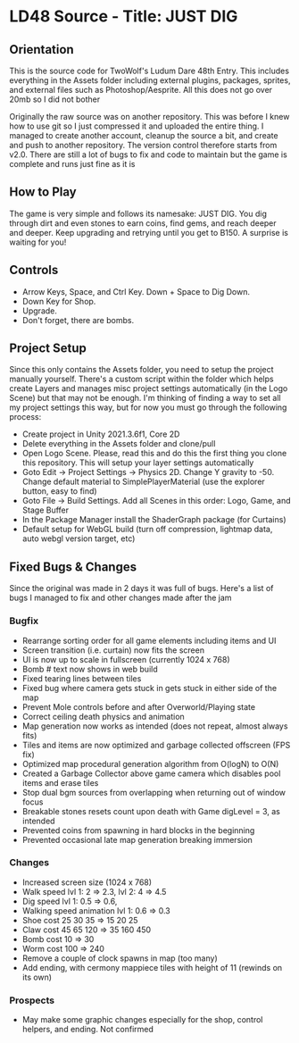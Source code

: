 
# LD48 Source - Title: JUST DIG

## Orientation
This is the source code for TwoWolf's Ludum Dare 48th Entry. This includes everything in the Assets folder including external plugins, packages, sprites, and external files such as Photoshop/Aesprite. All this does not go over 20mb so I did not bother

Originally the raw source was on another repository. This was before I knew how to use git so I just compressed it and uploaded the entire thing. I managed to create another account, cleanup the source a bit, and create and push to another repository. The version control therefore starts from v2.0. There are still a lot of bugs to fix and code to maintain but the game is complete and runs just fine as it is

## How to Play
The game is very simple and follows its namesake: JUST DIG. You dig through dirt and even stones to earn coins, find gems, and reach deeper and deeper. Keep upgrading and retrying until you get to B150. A surprise is waiting for you!

## Controls
- Arrow Keys, Space, and Ctrl Key. Down + Space to Dig Down.
- Down Key for Shop. 
- Upgrade. 
- Don't forget, there are bombs.

## Project Setup
Since this only contains the Assets folder, you need to setup the project manually yourself. There's a custom script within the folder which helps create Layers and manages misc project settings automatically (in the Logo Scene) but that may not be enough. I'm thinking of finding a way to set all my project settings this way, but for now you must go through the following process:

- Create project in Unity 2021.3.6f1, Core 2D
- Delete everything in the Assets folder and clone/pull
- Open Logo Scene. Please, read this and do this the first thing you clone this repository. This will setup your layer settings automatically
- Goto Edit -> Project Settings -> Physics 2D. Change Y gravity to -50. Change default material to SimplePlayerMaterial (use the explorer button, easy to find)
- Goto File -> Build Settings. Add all Scenes in this order: Logo, Game, and Stage Buffer
- In the Package Manager install the ShaderGraph package (for Curtains)
- Default setup for WebGL build (turn off compression, lightmap data, auto webgl version target, etc)

## Fixed Bugs & Changes
Since the original was made in 2 days it was full of bugs. Here's a list of bugs I managed to fix and other changes made after the jam

### Bugfix
- Rearrange sorting order for all game elements including items and UI
- Screen transition (i.e. curtain) now fits the screen
- UI is now up to scale in fullscreen (currently 1024 x 768)
- Bomb # text now shows in web build
- Fixed tearing lines between tiles
- Fixed bug where camera gets stuck in gets stuck in either side of the map
- Prevent Mole controls before and after Overworld/Playing state
- Correct ceiling death physics and animation
- Map generation now works as intended (does not repeat, almost always fits)
- Tiles and items are now optimized and garbage collected offscreen (FPS fix)
- Optimized map procedural generation algorithm from O(logN) to O(N) 
- Created a Garbage Collector above game camera which disables pool items and erase tiles
- Stop dual bgm sources from overlapping when returning out of window focus
- Breakable stones resets count upon death with Game digLevel = 3, as intended
- Prevented coins from spawning in hard blocks in the beginning
- Prevented occasional late map generation breaking immersion

### Changes
- Increased screen size (1024 x 768)
- Walk speed lvl 1: 2 => 2.3, lvl 2: 4 => 4.5
- Dig speed lvl 1: 0.5 => 0.6,
- Walking speed animation lvl 1: 0.6 => 0.3
- Shoe cost 25 30 35 => 15 20 25
- Claw cost 45 65 120 => 35 160 450
- Bomb cost 10 => 30
- Worm cost 100 => 240
- Remove a couple of clock spawns in map (too many)
- Add ending, with cermony mappiece tiles with height of 11 (rewinds on its own)

### Prospects
- May make some graphic changes especially for the shop, control helpers, and ending. Not confirmed
